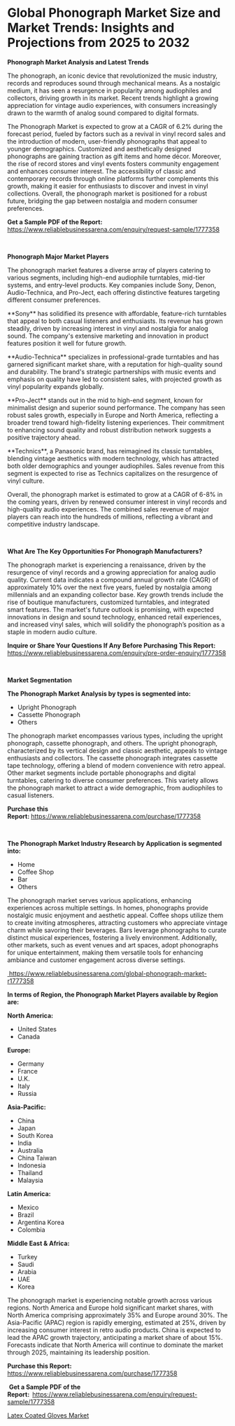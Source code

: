 <p><h1>Global Phonograph Market Size and Market Trends: Insights and Projections from 2025 to 2032</h1></p><p><strong>Phonograph Market Analysis and Latest Trends</strong></p>
<p><p>The phonograph, an iconic device that revolutionized the music industry, records and reproduces sound through mechanical means. As a nostalgic medium, it has seen a resurgence in popularity among audiophiles and collectors, driving growth in its market. Recent trends highlight a growing appreciation for vintage audio experiences, with consumers increasingly drawn to the warmth of analog sound compared to digital formats. </p><p>The Phonograph Market is expected to grow at a CAGR of 6.2% during the forecast period, fueled by factors such as a revival in vinyl record sales and the introduction of modern, user-friendly phonographs that appeal to younger demographics. Customized and aesthetically designed phonographs are gaining traction as gift items and home décor. Moreover, the rise of record stores and vinyl events fosters community engagement and enhances consumer interest. The accessibility of classic and contemporary records through online platforms further complements this growth, making it easier for enthusiasts to discover and invest in vinyl collections. Overall, the phonograph market is positioned for a robust future, bridging the gap between nostalgia and modern consumer preferences.</p></p>
<p><strong>Get a Sample PDF of the Report:&nbsp;</strong> <a href="https://www.reliablebusinessarena.com/enquiry/request-sample/1777358?utm_campaign=1841&utm_medium=2&utm_source=Github&utm_content=ia&utm_term=07022025&utm_id=phonograph">https://www.reliablebusinessarena.com/enquiry/request-sample/1777358</a></p>
<p>&nbsp;</p>
<p><strong>Phonograph Major Market Players</strong></p>
<p><p>The phonograph market features a diverse array of players catering to various segments, including high-end audiophile turntables, mid-tier systems, and entry-level products. Key companies include Sony, Denon, Audio-Technica, and Pro-Ject, each offering distinctive features targeting different consumer preferences.</p><p>**Sony** has solidified its presence with affordable, feature-rich turntables that appeal to both casual listeners and enthusiasts. Its revenue has grown steadily, driven by increasing interest in vinyl and nostalgia for analog sound. The company's extensive marketing and innovation in product features position it well for future growth.</p><p>**Audio-Technica** specializes in professional-grade turntables and has garnered significant market share, with a reputation for high-quality sound and durability. The brand's strategic partnerships with music events and emphasis on quality have led to consistent sales, with projected growth as vinyl popularity expands globally.</p><p>**Pro-Ject** stands out in the mid to high-end segment, known for minimalist design and superior sound performance. The company has seen robust sales growth, especially in Europe and North America, reflecting a broader trend toward high-fidelity listening experiences. Their commitment to enhancing sound quality and robust distribution network suggests a positive trajectory ahead.</p><p>**Technics**, a Panasonic brand, has reimagined its classic turntables, blending vintage aesthetics with modern technology, which has attracted both older demographics and younger audiophiles. Sales revenue from this segment is expected to rise as Technics capitalizes on the resurgence of vinyl culture.</p><p>Overall, the phonograph market is estimated to grow at a CAGR of 6-8% in the coming years, driven by renewed consumer interest in vinyl records and high-quality audio experiences. The combined sales revenue of major players can reach into the hundreds of millions, reflecting a vibrant and competitive industry landscape.</p></p>
<p>&nbsp;</p>
<p><strong>What Are The Key Opportunities For Phonograph Manufacturers?</strong></p>
<p><p>The phonograph market is experiencing a renaissance, driven by the resurgence of vinyl records and a growing appreciation for analog audio quality. Current data indicates a compound annual growth rate (CAGR) of approximately 10% over the next five years, fueled by nostalgia among millennials and an expanding collector base. Key growth trends include the rise of boutique manufacturers, customized turntables, and integrated smart features. The market's future outlook is promising, with expected innovations in design and sound technology, enhanced retail experiences, and increased vinyl sales, which will solidify the phonograph’s position as a staple in modern audio culture.</p></p>
<p><strong>Inquire or Share Your Questions If Any Before Purchasing This Report:</strong> <a href="https://www.reliablebusinessarena.com/enquiry/pre-order-enquiry/1777358?utm_campaign=1841&utm_medium=2&utm_source=Github&utm_content=ia&utm_term=07022025&utm_id=phonograph">https://www.reliablebusinessarena.com/enquiry/pre-order-enquiry/1777358</a></p>
<p>&nbsp;</p>
<p><strong>Market Segmentation</strong></p>
<p><strong>The Phonograph Market Analysis by types is segmented into:</strong></p>
<p><ul><li>Upright Phonograph</li><li>Cassette Phonograph</li><li>Others</li></ul></p>
<p><p>The phonograph market encompasses various types, including the upright phonograph, cassette phonograph, and others. The upright phonograph, characterized by its vertical design and classic aesthetic, appeals to vintage enthusiasts and collectors. The cassette phonograph integrates cassette tape technology, offering a blend of modern convenience with retro appeal. Other market segments include portable phonographs and digital turntables, catering to diverse consumer preferences. This variety allows the phonograph market to attract a wide demographic, from audiophiles to casual listeners.</p></p>
<p><strong>Purchase this Report:&nbsp;</strong><a href="https://www.reliablebusinessarena.com/purchase/1777358?utm_campaign=1841&utm_medium=2&utm_source=Github&utm_content=ia&utm_term=07022025&utm_id=phonograph">https://www.reliablebusinessarena.com/purchase/1777358</a></p>
<p>&nbsp;</p>
<p><strong>The Phonograph Market Industry Research by Application is segmented into:</strong></p>
<p><ul><li>Home</li><li>Coffee Shop</li><li>Bar</li><li>Others</li></ul></p>
<p><p>The phonograph market serves various applications, enhancing experiences across multiple settings. In homes, phonographs provide nostalgic music enjoyment and aesthetic appeal. Coffee shops utilize them to create inviting atmospheres, attracting customers who appreciate vintage charm while savoring their beverages. Bars leverage phonographs to curate distinct musical experiences, fostering a lively environment. Additionally, other markets, such as event venues and art spaces, adopt phonographs for unique entertainment, making them versatile tools for enhancing ambiance and customer engagement across diverse settings.</p></p>
<p><a href="https://www.reliablebusinessarena.com/global-phonograph-market-r1777358?utm_campaign=1841&utm_medium=2&utm_source=Github&utm_content=ia&utm_term=07022025&utm_id=phonograph">&nbsp;https://www.reliablebusinessarena.com/global-phonograph-market-r1777358</a></p>
<p><strong>In terms of Region, the Phonograph Market Players available by Region are:</strong></p>
<p>
    <p> <strong> North America: </strong>
        <ul>
            <li>United States</li>
            <li>Canada</li>
        </ul>
        </p> 
    <p> <strong> Europe: </strong>
        <ul>
            <li>Germany</li>
            <li>France</li>
            <li>U.K.</li>
            <li>Italy</li>
            <li>Russia</li>
        </ul>
        </p> 
    <p> <strong> Asia-Pacific: </strong>
        <ul>
            <li>China</li>
            <li>Japan</li>
            <li>South Korea</li>
            <li>India</li>
            <li>Australia</li>
            <li>China Taiwan</li>
            <li>Indonesia</li>
            <li>Thailand</li>
            <li>Malaysia</li>
        </ul>
        </p> 
    <p> <strong> Latin America: </strong>
        <ul>
            <li>Mexico</li>
            <li>Brazil</li>
            <li>Argentina Korea</li>
            <li>Colombia</li>
        </ul>
        </p> 
    <p> <strong> Middle East & Africa: </strong>
        <ul>
            <li>Turkey</li>
            <li>Saudi</li>
            <li>Arabia</li>
            <li>UAE</li>
            <li>Korea</li>
        </ul>
    </p>
    </p>
<p><p>The phonograph market is experiencing notable growth across various regions. North America and Europe hold significant market shares, with North America comprising approximately 35% and Europe around 30%. The Asia-Pacific (APAC) region is rapidly emerging, estimated at 25%, driven by increasing consumer interest in retro audio products. China is expected to lead the APAC growth trajectory, anticipating a market share of about 15%. Forecasts indicate that North America will continue to dominate the market through 2025, maintaining its leadership position.</p></p>
<p><strong>Purchase this Report: </strong><a href="https://www.reliablebusinessarena.com/purchase/1777358?utm_campaign=1841&utm_medium=2&utm_source=Github&utm_content=ia&utm_term=07022025&utm_id=phonograph">https://www.reliablebusinessarena.com/purchase/1777358</a></p>
<p>&nbsp;<strong>Get a Sample PDF of the Report:&nbsp;&nbsp;</strong><a href="https://www.reliablebusinessarena.com/enquiry/request-sample/1777358?utm_campaign=1841&utm_medium=2&utm_source=Github&utm_content=ia&utm_term=07022025&utm_id=phonograph">https://www.reliablebusinessarena.com/enquiry/request-sample/1777358</a></p>
<p><strong></strong></p>
<p><p><a href="https://github.com/julyju69/Market-Research-Report-List-5/blob/main/latex-coated-gloves-market.md?utm_campaign=1841&utm_medium=2&utm_source=Github&utm_content=ia&utm_term=07022025&utm_id=phonograph">Latex Coated Gloves Market</a></p></p>